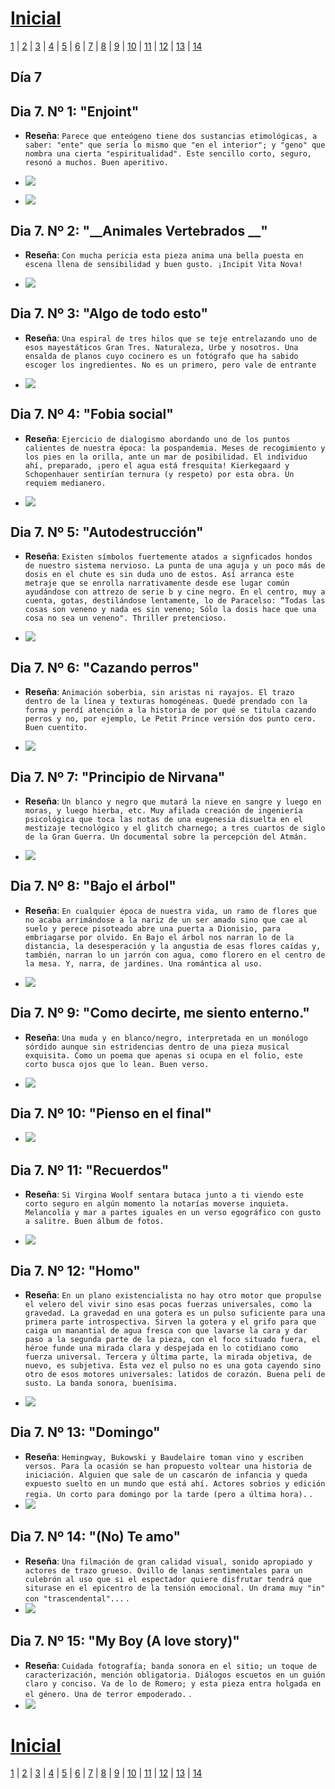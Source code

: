# [Inicial](./index.md)

[1](dia1.md) | [2](dia2.md) | [3](dia3.md) | [4](dia4.md) | [5](dia5.md) | [6](dia6.md) | [7](dia7.md) | [8](dia8.md) | [9](dia9.md) | [10](dia10.md) | [11](dia11.md) | [12](dia12.md) | [13](dia13.md) | [14](dia14.md)
<h2>Día 7</h2>

## **Dia 7. Nº 1: "__Enjoint__"**
- **Reseña**: 
`
Parece que enteógeno tiene dos sustancias etimológicas, a saber: "ente" que sería lo mismo que "en el interior"; y "geno" que nombra una cierta "espiritualidad". Este sencillo corto, seguro, resonó a muchos. Buen aperitivo.
`

- ![](dia7/0307211.png)
- ![](dia7/0307211b.png)

## **Dia 7. Nº 2: "__Animales Vertebrados __"**
- **Reseña**: 
`
Con mucha pericia esta pieza anima una bella puesta en escena llena de sensibilidad y buen gusto. ¡Incipit Vita Nova!
`

- ![](dia7/0307212.png)


## **Dia 7. Nº 3: "__Algo de todo esto__"**
- **Reseña**: 
`
Una espiral de tres hilos que se teje entrelazando uno de esos mayestáticos Gran Tres. Naturaleza, Urbe y nosotros. Una ensalda de planos cuyo cocinero es un fotógrafo que ha sabido escoger los ingredientes. No es un primero, pero vale de entrante
`

- ![](dia7/0307213.png)


## **Dia 7. Nº 4: "__Fobia social__"**
- **Reseña**: 
`
 Ejercicio de dialogismo abordando uno de los puntos calientes de nuestra época: la pospandemia. Meses de recogimiento y los pies en la orilla, ante un mar de posibilidad. El individuo ahí, preparado, ¡pero el agua está fresquita! Kierkegaard y Schopenhauer sentirían ternura (y respeto) por esta obra. Un requiem medianero.
`

- ![](dia7/0307214.png)

## **Dia 7. Nº 5: "__Autodestrucción__"**
- **Reseña**: 
`
Existen símbolos fuertemente atados a signficados hondos de nuestro sistema nervioso. La punta de una aguja y un poco más de dosis en el chute es sin duda uno de estos. Así arranca este metraje que se enrolla narrativamente desde ese lugar común ayudándose con attrezo de serie b y cine negro. En el centro, muy a cuenta, gotas, destilándose lentamente, lo de Paracelso: “Todas las cosas son veneno y nada es sin veneno; Sólo la dosis hace que una cosa no sea un veneno". Thriller pretencioso.
`

- ![](dia7/0307215.png)


## **Dia 7. Nº 6: "__Cazando perros__"**
- **Reseña**: 
`
Animación soberbia, sin aristas ni rayajos. El trazo dentro de la línea y texturas homogéneas. Quedé prendado con la forma y perdí atención a la historia de por qué se titula cazando perros y no, por ejemplo, Le Petit Prince versión dos punto cero. Buen cuentito.
`

- ![](dia7/0307216.png)


## **Dia 7. Nº 7: "__Principio de Nirvana__"**
- **Reseña**: 
`
Un blanco y negro que mutará la nieve en sangre y luego en moras, y luego hierba, etc. Muy afilada creación de ingeniería psicológica que toca las notas de una eugenesia disuelta en el mestizaje tecnológico y el glitch charnego; a tres cuartos de siglo de la Gran Guerra. Un documental sobre la percepción del Atmán.
`

- ![](dia7/0307217.png)



## **Dia 7. Nº 8: "__Bajo el árbol__"**
- **Reseña**: 
`
En cualquier época de nuestra vida, un ramo de flores que no acaba arrimándose a la nariz de un ser amado sino que cae al suelo y perece pisoteado abre una puerta a Dionisio, para embriagarse por olvido. En Bajo el árbol nos narran lo de la distancia, la desesperación y la angustia de esas flores caídas y, también, narran lo un jarrón con agua, como florero en el centro de la mesa. Y, narra, de jardines. Una romántica al uso.
`

- ![](dia7/0307218.png)


## **Dia 7. Nº 9: "__Como decirte, me siento enterno.__"**
- **Reseña**: 
`
Una muda y en blanco/negro, interpretada en un monólogo sórdido aunque sin estridencias dentro de una pieza musical exquisita. Como un poema que apenas si ocupa en el folio, este corto busca ojos que lo lean. Buen verso.
`

- ![](dia7/0307219.png)

## **Dia 7. Nº 10: "__Pienso en el final__"**
- ![](dia7/03072110.png)


## **Dia 7. Nº 11: "__Recuerdos__"**
- **Reseña**: 
`
Si Virgina Woolf sentara butaca junto a ti viendo este corto seguro en algún momento la notarías moverse inquieta. Melancolía y mar a partes iguales en un verso egográfico con gusto a salitre. Buen álbum de fotos.
`

- ![](dia7/03072111.png)

## **Dia 7. Nº 12: "__Homo__"**
- **Reseña**: 
`
En un plano existencialista no hay otro motor que propulse el velero del vivir sino esas pocas fuerzas universales, como la gravedad. La gravedad en una gotera es un pulso suficiente para una primera parte introspectiva. Sirven la gotera y el grifo para que caiga un manantial de agua fresca con que lavarse la cara y dar paso a la segunda parte de la pieza, con el foco situado fuera, el héroe funde una mirada clara y despejada en lo cotidiano como fuerza universal. Tercera y última parte, la mirada objetiva, de nuevo, es subjetiva. Esta vez el pulso no es una gota cayendo sino otro de esos motores universales: latidos de corazón. Buena peli de susto. La banda sonora, buenísima.
`

- ![](dia7/03072112.png)


## **Dia 7. Nº 13: "__Domingo__"**
- **Reseña**: 
`
Hemingway, Bukowski y Baudelaire toman vino y escriben versos. Para la ocasión se han propuesto voltear una historia de iniciación. Alguien que sale de un cascarón de infancia y queda expuesto suelto en un mundo que está ahí. Actores sobrios y edición regia. Un corto para domingo por la tarde (pero a última hora).
`
.
- ![](dia7/03072113.png)


## **Dia 7. Nº 14: "__(No) Te amo__"**
- **Reseña**: 
`
Una filmación de gran calidad visual, sonido apropiado y actores de trazo grueso. Ovillo de lanas sentimentales para un culebrón al uso que si el espectador quiere disfrutar tendrá que siturase en el epicentro de la tensión emocional. Un drama muy "in" con "trascendental"...
`
.
- ![](dia7/03072114.png)


## **Dia 7. Nº 15: "__My Boy (A love story)__"**
- **Reseña**: 
`
Cuidada fotografía; banda sonora en el sitio; un toque de caracterización, mención obligatoria. Diálogos escuetos en un guión claro y conciso. Va de lo de Romero; y esta pieza entra holgada en el género. Una de terror empoderado.
`
.
- ![](dia7/03072115.png)

# [Inicial](./index.md)

[1](dia1.md) | [2](dia2.md) | [3](dia3.md) | [4](dia4.md) | [5](dia5.md) | [6](dia6.md) | [7](dia7.md) | [8](dia8.md) | [9](dia9.md) | [10](dia10.md) | [11](dia11.md) | [12](dia12.md) | [13](dia13.md) | [14](dia14.md)

